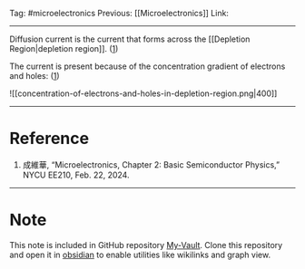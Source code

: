 Tag: #microelectronics 
Previous: [[Microelectronics]]
Link: 

---

Diffusion current is the current that forms across the [[Depletion Region|depletion region]]. (<u>1</u>)

The current is present because of the concentration gradient of electrons and holes: (<u>1</u>)

![[concentration-of-electrons-and-holes-in-depletion-region.png|400]]

---

# Reference

1. 成維華, “Microelectronics, Chapter 2: Basic Semiconductor Physics,” NYCU EE210, Feb. 22, 2024.

---

# Note

This note is included in GitHub repository [My-Vault](https://github.com/LittleD3092/My-Vault.git). Clone this repository and open it in [obsidian](https://obsidian.md/) to enable utilities like wikilinks and graph view.